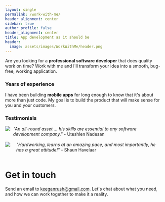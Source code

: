 ```yaml
---
layout: single
permalink: /work-with-me/
header_alignment: center
sidebar: true
author_profile: false
header_alignment: center
title: App development as it should be
header:
  image: assets/images/WorkWithMe/header.png
---
```


Are you looking for a **professional software developer** that does quality work on time? Work with me and I'll transform your idea into a smooth, bug-free, working application.

### Years of experience 
I have been building **mobile apps** for long enough to know that it's about more than just code. My goal is to build the product that will make sense for you and your customers.

### Testimonials

<div style="display:flex;">
    <div>
<img class="img-circle" src="{{ site.url }}/assets/images/WorkWithMe/uteshlen.jpg"/>
    </div>
    <div style="padding-left:10px;">
<em>"An all-round asset ... his skills are essential to any software development company."</em> - Uteshlen Nadesan
    </div>
</div>
<br/>

<div style="display:flex;">
    <div>
<img class="img-circle" style="margin-right:10px;" src="{{ site.url }}/assets/images/WorkWithMe/shaun.jpg"/>
    </div>
    <div style="padding-left:10px;">
<em>"Hardworking, learns at an amazing pace, and most importantly, he has a great attitude!"</em> - Shaun Havelaar
    </div>
</div>

<br/>

# Get in touch

Send an email to [keeganrush@gmail.com](mailto:keeganrush@gmail.com). Let's chat about what you need, and how we can work together to make it a reality.
